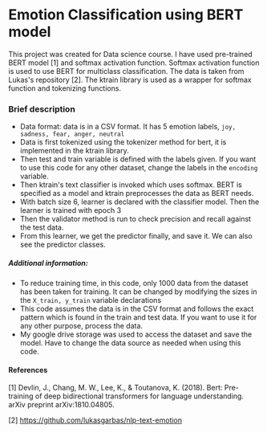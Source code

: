 # Emotion Classification using BERT model
This project was created for Data science course. I have used pre-trained BERT model [1] and softmax activation function. Softmax activation function is used to use BERT 
for multiclass classification. The data is taken from Lukas's repository [2]. The ktrain library is used as a wrapper for softmax function and tokenizing functions. 
### Brief description
- Data format: data is in a CSV format. It has 5 emotion labels, ```joy, sadness, fear, anger, neutral```
- Data is first tokenized using the tokenizer method for bert, it is implemented in the ktrain library.  
- Then test and train variable is defined with the labels given. If you want to use this code for any other dataset, change the labels in the ```encoding``` variable.
- Then ktrain's text classifier is invoked which uses softmax. BERT is specified as a model and ktrain preprocesses the data as BERT needs.
- With batch size 6, learner is declared with the classifier model. Then the learner is trained with epoch 3
- Then the validator method is run to check precision and recall against the test data.
- From this learner, we get the predictor finally, and save it. We can also see the predictor classes. 

##### Additional information:
- To reduce training time, in this code, only 1000 data from the dataset has been taken for training. It can be changed by modifying the sizes in the
```X_train, y_train``` variable declarations
- This code assumes the data is in the CSV format and follows the exact pattern which is found in the train and test data. If you want to use it for any other purpose, process 
the data. 
- My google drive storage was used to access the dataset and save the model. Have to change the data source as needed when using this code. 

#### References
[1] Devlin, J., Chang, M. W., Lee, K., & Toutanova, K. (2018). Bert: Pre-training of deep bidirectional transformers for language understanding. arXiv preprint 
arXiv:1810.04805.

[2] https://github.com/lukasgarbas/nlp-text-emotion
